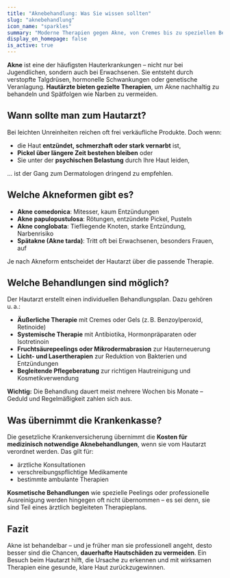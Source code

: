 ```yaml
---
title: "Aknebehandlung: Was Sie wissen sollten"
slug: "aknebehandlung"
icon_name: "sparkles"
summary: "Moderne Therapien gegen Akne, von Cremes bis zu speziellen Behandlungen. Finden Sie heraus, was hilft."
display_on_homepage: false
is_active: true
---
```


**Akne** ist eine der häufigsten Hauterkrankungen – nicht nur bei Jugendlichen, sondern auch bei Erwachsenen. Sie entsteht durch verstopfte Talgdrüsen, hormonelle Schwankungen oder genetische Veranlagung. **Hautärzte bieten gezielte Therapien**, um Akne nachhaltig zu behandeln und Spätfolgen wie Narben zu vermeiden.

## Wann sollte man zum Hautarzt?

Bei leichten Unreinheiten reichen oft frei verkäufliche Produkte. Doch wenn:

- die Haut **entzündet, schmerzhaft oder stark vernarbt** ist,
- **Pickel über längere Zeit bestehen bleiben** oder
- Sie unter der **psychischen Belastung** durch Ihre Haut leiden,

… ist der Gang zum Dermatologen dringend zu empfehlen.

## Welche Akneformen gibt es?

- **Akne comedonica**: Mitesser, kaum Entzündungen  
- **Akne papulopustulosa**: Rötungen, entzündete Pickel, Pusteln  
- **Akne conglobata**: Tiefliegende Knoten, starke Entzündung, Narbenrisiko  
- **Spätakne (Akne tarda)**: Tritt oft bei Erwachsenen, besonders Frauen, auf  

Je nach Akneform entscheidet der Hautarzt über die passende Therapie.

## Welche Behandlungen sind möglich?

Der Hautarzt erstellt einen individuellen Behandlungsplan. Dazu gehören u. a.:

- **Äußerliche Therapie** mit Cremes oder Gels (z. B. Benzoylperoxid, Retinoide)  
- **Systemische Therapie** mit Antibiotika, Hormonpräparaten oder Isotretinoin  
- **Fruchtsäurepeelings oder Mikrodermabrasion** zur Hauterneuerung  
- **Licht- und Lasertherapien** zur Reduktion von Bakterien und Entzündungen  
- **Begleitende Pflegeberatung** zur richtigen Hautreinigung und Kosmetikverwendung  

**Wichtig:** Die Behandlung dauert meist mehrere Wochen bis Monate – Geduld und Regelmäßigkeit zahlen sich aus.

## Was übernimmt die Krankenkasse?

Die gesetzliche Krankenversicherung übernimmt die **Kosten für medizinisch notwendige Aknebehandlungen**, wenn sie vom Hautarzt verordnet werden. Das gilt für:

- ärztliche Konsultationen  
- verschreibungspflichtige Medikamente  
- bestimmte ambulante Therapien  

**Kosmetische Behandlungen** wie spezielle Peelings oder professionelle Ausreinigung werden hingegen oft nicht übernommen – es sei denn, sie sind Teil eines ärztlich begleiteten Therapieplans.

## Fazit

Akne ist behandelbar – und je früher man sie professionell angeht, desto besser sind die Chancen, **dauerhafte Hautschäden zu vermeiden**. Ein Besuch beim Hautarzt hilft, die Ursache zu erkennen und mit wirksamen Therapien eine gesunde, klare Haut zurückzugewinnen.
